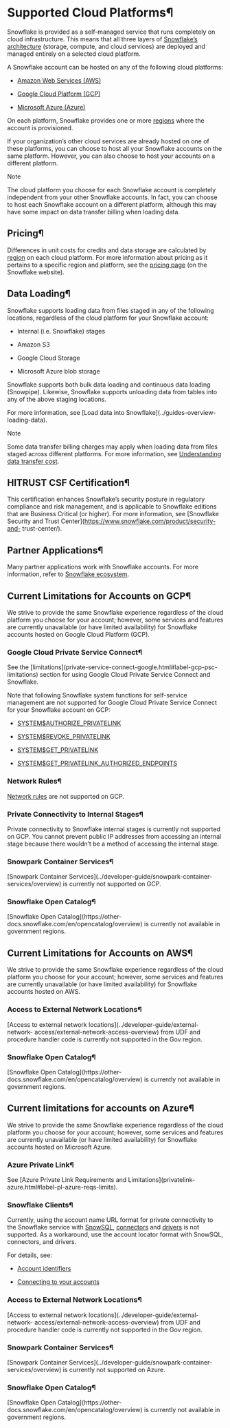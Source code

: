 # Supported Cloud Platforms¶

Snowflake is provided as a self-managed service that runs completely on cloud
infrastructure. This means that all three layers of [Snowflake’s
architecture](intro-key-concepts) (storage, compute, and cloud services) are
deployed and managed entirely on a selected cloud platform.

A Snowflake account can be hosted on any of the following cloud platforms:

  * [Amazon Web Services (AWS)](https://aws.amazon.com/)

  * [Google Cloud Platform (GCP)](https://cloud.google.com/)

  * [Microsoft Azure (Azure)](https://azure.microsoft.com/en-us/)

On each platform, Snowflake provides one or more [regions](intro-regions)
where the account is provisioned.

If your organization’s other cloud services are already hosted on one of these
platforms, you can choose to host all your Snowflake accounts on the same
platform. However, you can also choose to host your accounts on a different
platform.

Note

The cloud platform you choose for each Snowflake account is completely
independent from your other Snowflake accounts. In fact, you can choose to
host each Snowflake account on a different platform, although this may have
some impact on data transfer billing when loading data.

## Pricing¶

Differences in unit costs for credits and data storage are calculated by
[region](intro-regions) on each cloud platform. For more information about
pricing as it pertains to a specific region and platform, see the [pricing
page](http://www.snowflake.com/pricing) (on the Snowflake website).

## Data Loading¶

Snowflake supports loading data from files staged in any of the following
locations, regardless of the cloud platform for your Snowflake account:

  * Internal (i.e. Snowflake) stages

  * Amazon S3

  * Google Cloud Storage

  * Microsoft Azure blob storage

Snowflake supports both bulk data loading and continuous data loading
(Snowpipe). Likewise, Snowflake supports unloading data from tables into any
of the above staging locations.

For more information, see [Load data into Snowflake](../guides-overview-
loading-data).

Note

Some data transfer billing charges may apply when loading data from files
staged across different platforms. For more information, see [Understanding
data transfer cost](cost-understanding-data-transfer).

## HITRUST CSF Certification¶

This certification enhances Snowflake’s security posture in regulatory
compliance and risk management, and is applicable to Snowflake editions that
are Business Critical (or higher). For more information, see [Snowflake
Security and Trust Center](https://www.snowflake.com/product/security-and-
trust-center/).

## Partner Applications¶

Many partner applications work with Snowflake accounts. For more information,
refer to [Snowflake ecosystem](ecosystem).

## Current Limitations for Accounts on GCP¶

We strive to provide the same Snowflake experience regardless of the cloud
platform you choose for your account; however, some services and features are
currently unavailable (or have limited availability) for Snowflake accounts
hosted on Google Cloud Platform (GCP).

### Google Cloud Private Service Connect¶

See the [limitations](private-service-connect-google.html#label-gcp-psc-
limitations) section for using Google Cloud Private Service Connect and
Snowflake.

Note that following Snowflake system functions for self-service management are
not supported for Google Cloud Private Service Connect for your Snowflake
account on GCP:

  * [SYSTEM$AUTHORIZE_PRIVATELINK](../sql-reference/functions/system_authorize_privatelink)

  * [SYSTEM$REVOKE_PRIVATELINK](../sql-reference/functions/system_revoke_privatelink)

  * [SYSTEM$GET_PRIVATELINK](../sql-reference/functions/system_get_privatelink)

  * [SYSTEM$GET_PRIVATELINK_AUTHORIZED_ENDPOINTS](../sql-reference/functions/system_get_privatelink_authorized_endpoints)

### Network Rules¶

[Network rules](network-rules) are not supported on GCP.

### Private Connectivity to Internal Stages¶

Private connectivity to Snowflake internal stages is currently not supported
on GCP. You cannot prevent public IP addresses from accessing an internal
stage because there wouldn’t be a method of accessing the internal stage.

### Snowpark Container Services¶

[Snowpark Container Services](../developer-guide/snowpark-container-
services/overview) is currently not supported on GCP.

### Snowflake Open Catalog¶

[Snowflake Open Catalog](https://other-
docs.snowflake.com/en/opencatalog/overview) is currently not available in
government regions.

## Current Limitations for Accounts on AWS¶

We strive to provide the same Snowflake experience regardless of the cloud
platform you choose for your account; however, some services and features are
currently unavailable (or have limited availability) for Snowflake accounts
hosted on AWS.

### Access to External Network Locations¶

[Access to external network locations](../developer-guide/external-network-
access/external-network-access-overview) from UDF and procedure handler code
is currently not supported in the Gov region.

### Snowflake Open Catalog¶

[Snowflake Open Catalog](https://other-
docs.snowflake.com/en/opencatalog/overview) is currently not available in
government regions.

## Current limitations for accounts on Azure¶

We strive to provide the same Snowflake experience regardless of the cloud
platform you choose for your account; however, some services and features are
currently unavailable (or have limited availability) for Snowflake accounts
hosted on Microsoft Azure.

### Azure Private Link¶

See [Azure Private Link Requirements and Limitations](privatelink-
azure.html#label-pl-azure-reqs-limits).

### Snowflake Clients¶

Currently, using the account name URL format for private connectivity to the
Snowflake service with [SnowSQL](snowsql), [connectors](connectors) and
[drivers](../developer-guide/drivers) is not supported. As a workaround, use
the account locator format with SnowSQL, connectors, and drivers.

For details, see:

  * [Account identifiers](admin-account-identifier)

  * [Connecting to your accounts](organizations-connect)

### Access to External Network Locations¶

[Access to external network locations](../developer-guide/external-network-
access/external-network-access-overview) from UDF and procedure handler code
is currently not supported in the Gov region.

### Snowpark Container Services¶

[Snowpark Container Services](../developer-guide/snowpark-container-
services/overview) is currently not supported on Azure.

### Snowflake Open Catalog¶

[Snowflake Open Catalog](https://other-
docs.snowflake.com/en/opencatalog/overview) is currently not available in
government regions.

